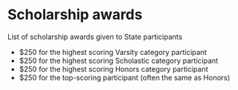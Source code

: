 # Scholarship awards

List of scholarship awards given to State participants

* $250 for the highest scoring Varsity category participant
* $250 for the highest scoring Scholastic category participant
* $250 for the highest scoring Honors category participant
* $250 for the top-scoring participant (often the same as Honors)
